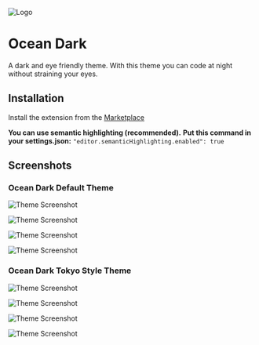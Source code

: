 ![Logo](https://i.postimg.cc/zX6mwyrX/ocean-dark-title.png)

# Ocean Dark

A dark and eye friendly theme.
With this theme you can code at night without straining your eyes.

## Installation

Install the extension from the [Marketplace](https://marketplace.visualstudio.com/items?itemName=kenan-salar.ocean-dark)

**You can use semantic highlighting (recommended).**
**Put this command in your settings.json:**
`"editor.semanticHighlighting.enabled": true`

## Screenshots

### Ocean Dark Default Theme

![Theme Screenshot](https://i.postimg.cc/Wp1TB74K/Ocean-Dark-Default-Preview1.png)

![Theme Screenshot](https://i.postimg.cc/YkrrLtx3/Ocean-Dark-Default-Preview2.png)

![Theme Screenshot](https://i.postimg.cc/pRyPkk45/Ocean-Dark-Default-Preview3.png)

![Theme Screenshot](https://i.postimg.cc/yBLVF2Qz/Ocean-Dark-Default-Preview4.png)

### Ocean Dark Tokyo Style Theme

![Theme Screenshot](https://i.postimg.cc/1sTsdw1C/Ocean-Dark-Tokyo-Style-Preview1.png)

![Theme Screenshot](https://i.postimg.cc/1yqs1X99/Ocean-Dark-Tokyo-Style-Preview2.png)

![Theme Screenshot](https://i.postimg.cc/081xkvQ7/Ocean-Dark-Tokyo-Style-Preview3.png)

![Theme Screenshot](https://i.postimg.cc/2zdY3tbM/Ocean-Dark-Tokyo-Style-Preview4.png)
